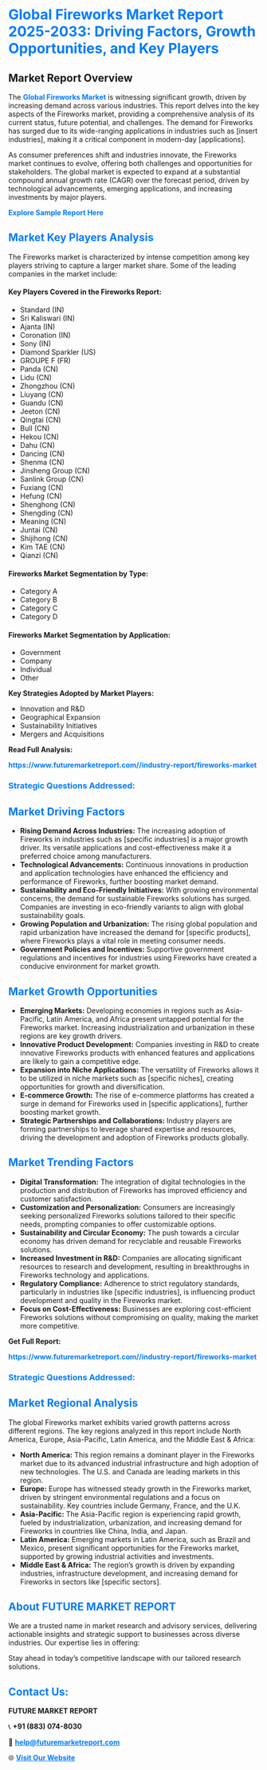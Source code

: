 <h1 style="color: #007BFF;">Global Fireworks Market Report 2025-2033: Driving Factors, Growth Opportunities, and Key Players</h1>

<section id="overview">
<h2>Market Report Overview</h2>
<p>The <a href="https://www.futuremarketreport.com//industry-report/fireworks-market" style="color: #007BFF; text-decoration: none;"><strong>Global Fireworks Market</strong></a> is witnessing significant growth, driven by increasing demand across various industries. This report delves into the key aspects of the Fireworks market, providing a comprehensive analysis of its current status, future potential, and challenges. The demand for Fireworks has surged due to its wide-ranging applications in industries such as [insert industries], making it a critical component in modern-day [applications].</p>
<p>As consumer preferences shift and industries innovate, the Fireworks market continues to evolve, offering both challenges and opportunities for stakeholders. The global market is expected to expand at a substantial compound annual growth rate (CAGR) over the forecast period, driven by technological advancements, emerging applications, and increasing investments by major players.</p>
</section>

<section id="overview">
<p><a href="https://www.futuremarketreport.com//request-sample/reportId=55205" style="color: #007BFF; text-decoration: none;"><strong>Explore Sample Report Here</strong></a></p>
</section>

<section id="key-players">
<h2 style="color: #007BFF;">Market Key Players Analysis</h2>
<p>The Fireworks market is characterized by intense competition among key players striving to capture a larger market share. Some of the leading companies in the market include:</p>
<h4>Key Players Covered in the Fireworks Report:</h4>
<ul><li>Standard (IN)</li><li>Sri Kaliswari (IN)</li><li>Ajanta (IN)</li><li>Coronation (IN)</li><li>Sony (IN)</li><li>Diamond Sparkler (US)</li><li>GROUPE F (FR)</li><li>Panda (CN)</li><li>Lidu (CN)</li><li>Zhongzhou (CN)</li><li>Liuyang (CN)</li><li>Guandu (CN)</li><li>Jeeton (CN)</li><li>Qingtai (CN)</li><li>Bull (CN)</li><li>Hekou (CN)</li><li>Dahu (CN)</li><li>Dancing (CN)</li><li>Shenma (CN)</li><li>Jinsheng Group (CN)</li><li>Sanlink Group (CN)</li><li>Fuxiang (CN)</li><li>Hefung (CN)</li><li>Shenghong (CN)</li><li>Shengding (CN)</li><li>Meaning (CN)</li><li>Juntai (CN)</li><li>Shijihong (CN)</li><li>Kim TAE (CN)</li><li>Qianzi (CN)</li></ul>
<h4>Fireworks Market Segmentation by Type:</h4>
<ul><li>Category A</li><li>Category B</li><li>Category C</li><li>Category D</li></ul>

<h4>Fireworks Market Segmentation by Application:</h4>
<ul><li>Government</li><li>Company</li><li>Individual</li><li>Other</li></ul>
<p><strong>Key Strategies Adopted by Market Players:</strong></p>
<ul>
<li>Innovation and R&D</li>
<li>Geographical Expansion</li>
<li>Sustainability Initiatives</li>
<li>Mergers and Acquisitions</li>
</ul>
</section>

<section>
<p><strong>Read Full Analysis: </strong></p><a href="https://www.futuremarketreport.com//industry-report/fireworks-market" style="color: #007BFF; text-decoration: none;"><strong>https://www.futuremarketreport.com//industry-report/fireworks-market</strong></a>
<h3 style="color: #007BFF;">Strategic Questions Addressed:</h3>
</section>

<section id="driving-factors">
<h2 style="color: #007BFF;">Market Driving Factors</h2>
<ul>
<li><strong>Rising Demand Across Industries:</strong> The increasing adoption of Fireworks in industries such as [specific industries] is a major growth driver. Its versatile applications and cost-effectiveness make it a preferred choice among manufacturers.</li>
<li><strong>Technological Advancements:</strong> Continuous innovations in production and application technologies have enhanced the efficiency and performance of Fireworks, further boosting market demand.</li>
<li><strong>Sustainability and Eco-Friendly Initiatives:</strong> With growing environmental concerns, the demand for sustainable Fireworks solutions has surged. Companies are investing in eco-friendly variants to align with global sustainability goals.</li>
<li><strong>Growing Population and Urbanization:</strong> The rising global population and rapid urbanization have increased the demand for [specific products], where Fireworks plays a vital role in meeting consumer needs.</li>
<li><strong>Government Policies and Incentives:</strong> Supportive government regulations and incentives for industries using Fireworks have created a conducive environment for market growth.</li>
</ul>
</section>

<section id="growth-opportunities">
<h2 style="color: #007BFF;">Market Growth Opportunities</h2>
<ul>
<li><strong>Emerging Markets:</strong> Developing economies in regions such as Asia-Pacific, Latin America, and Africa present untapped potential for the Fireworks market. Increasing industrialization and urbanization in these regions are key growth drivers.</li>
<li><strong>Innovative Product Development:</strong> Companies investing in R&D to create innovative Fireworks products with enhanced features and applications are likely to gain a competitive edge.</li>
<li><strong>Expansion into Niche Applications:</strong> The versatility of Fireworks allows it to be utilized in niche markets such as [specific niches], creating opportunities for growth and diversification.</li>
<li><strong>E-commerce Growth:</strong> The rise of e-commerce platforms has created a surge in demand for Fireworks used in [specific applications], further boosting market growth.</li>
<li><strong>Strategic Partnerships and Collaborations:</strong> Industry players are forming partnerships to leverage shared expertise and resources, driving the development and adoption of Fireworks products globally.</li>
</ul>
</section>

<section id="trending-factors">
<h2 style="color: #007BFF;">Market Trending Factors</h2>
<ul>
<li><strong>Digital Transformation:</strong> The integration of digital technologies in the production and distribution of Fireworks has improved efficiency and customer satisfaction.</li>
<li><strong>Customization and Personalization:</strong> Consumers are increasingly seeking personalized Fireworks solutions tailored to their specific needs, prompting companies to offer customizable options.</li>
<li><strong>Sustainability and Circular Economy:</strong> The push towards a circular economy has driven demand for recyclable and reusable Fireworks solutions.</li>
<li><strong>Increased Investment in R&D:</strong> Companies are allocating significant resources to research and development, resulting in breakthroughs in Fireworks technology and applications.</li>
<li><strong>Regulatory Compliance:</strong> Adherence to strict regulatory standards, particularly in industries like [specific industries], is influencing product development and quality in the Fireworks market.</li>
<li><strong>Focus on Cost-Effectiveness:</strong> Businesses are exploring cost-efficient Fireworks solutions without compromising on quality, making the market more competitive.</li>
</ul>
</section>

<section>
<p><strong>Get Full Report: </strong></p><a href="https://www.futuremarketreport.com//industry-report/fireworks-market" style="color: #007BFF; text-decoration: none;"><strong>https://www.futuremarketreport.com//industry-report/fireworks-market</strong></a>
<h3 style="color: #007BFF;">Strategic Questions Addressed:</h3>
</section>


<section id="regional-analysis">
<h2 style="color: #007BFF;">Market Regional Analysis</h2>
<p>The global Fireworks market exhibits varied growth patterns across different regions. The key regions analyzed in this report include North America, Europe, Asia-Pacific, Latin America, and the Middle East & Africa:</p>
<ul>
<li><strong>North America:</strong> This region remains a dominant player in the Fireworks market due to its advanced industrial infrastructure and high adoption of new technologies. The U.S. and Canada are leading markets in this region.</li>
<li><strong>Europe:</strong> Europe has witnessed steady growth in the Fireworks market, driven by stringent environmental regulations and a focus on sustainability. Key countries include Germany, France, and the U.K.</li>
<li><strong>Asia-Pacific:</strong> The Asia-Pacific region is experiencing rapid growth, fueled by industrialization, urbanization, and increasing demand for Fireworks in countries like China, India, and Japan.</li>
<li><strong>Latin America:</strong> Emerging markets in Latin America, such as Brazil and Mexico, present significant opportunities for the Fireworks market, supported by growing industrial activities and investments.</li>
<li><strong>Middle East & Africa:</strong> The region’s growth is driven by expanding industries, infrastructure development, and increasing demand for Fireworks in sectors like [specific sectors].</li>
</ul>
</section>

<footer>
<h2 style="color: #007BFF;">About FUTURE MARKET REPORT</h2>
<p>We are a trusted name in market research and advisory services, delivering actionable insights and strategic support to businesses across diverse industries. Our expertise lies in offering:</p>

<p>Stay ahead in today’s competitive landscape with our tailored research solutions.</p>

<h2 style="color: #007BFF;">Contact Us:</h2>
<p><strong>FUTURE MARKET REPORT</strong></p>
<p>📞 <strong>+91 (883) 074-8030</strong></p>
<p>📧 <strong><a href="mailto:help@futuremarketreport.com" style="color: #007BFF;">help@futuremarketreport.com</a></strong></p>
<p>🌐 <strong><a href="https://www.futuremarketreport.com/" style="color: #007BFF;">Visit Our Website</a></strong></p>
</footer>